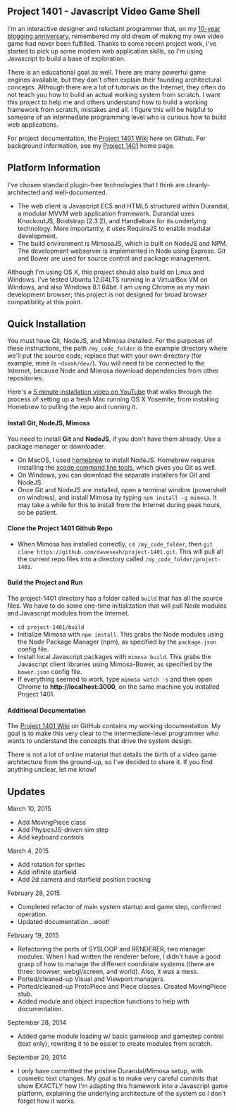 ## Project 1401 - Javascript Video Game Shell

I'm an interactive designer and reluctant programmer that, on my [10-year blogging anniversary][10year], remembered my old dream of making my own video game had never been fulfilled. Thanks to some recent project work, I've started to pick up some modern web application skills, so I'm using Javascript to build a base of exploration.

There is an educational goal as well. There are many powerful game engines available, but they don't often explain their founding architectural concepts. Although there are a lot of tutorials on the Internet, they often do not teach you how to build an actual working system from scratch. I want this project to help me and others understand how to build a working framework from scratch, mistakes and all. I figure this will be helpful to someone of an intermediate programming level who is curious how to build web applications. 

For project documentation, the [Project 1401 Wiki][wiki] here on Github. For background information, see my [Project 1401][project1401] home page. 

[project1401]:http://davidseah.com/about/make-video-game/
[10year]:http://davidseah.com/2014/09/my-next-10-years-of-blogging/
[wiki]:http://github.com/daveseah/project-1401/wiki

## Platform Information

I've chosen standard plugin-free technologies that I think are cleanly-architected and well-documented. 

* The web client is Javascript EC5 and HTML5 structured within Durandal, a modular MVVM web application framework. Durandal uses KnockoutJS, Bootstrap (2.3.2), and Handlebars for its underlying technology. More importantly, it uses RequireJS to enable modular development. 
* The build environment is MimosaJS, which is built on NodeJS and NPM. The development webserver is implemented in Node using Express. Git and Bower are used for source control and package management. 

Although I'm using OS X, this project should also build on Linux and Windows. I've tested Ubuntu 12.04LTS running in a VirtualBox VM on Windows, and also Windows 8.1 64bit. I am using Chrome as my main development browser; this project is not designed for broad browser compatibility at this point.


## Quick Installation

You must have Git, NodeJS, and Mimosa installed. For the purposes of these instructions, the path `/my_code_folder` is the example directory where we'll put the source code; replace that with your own directory (for example, mine is `~dseah/dev/`). You will need to be connected to the Internet, because Node and Mimosa download dependencies from other repositories.

Here's a [5 minute installation video on YouTube](https://www.youtube.com/watch?v=2QaUS15kGbU) that walks through the process of setting up a fresh Mac running OS X Yosemite, from installing Homebrew to pulling the repo and running it. 


#### Install Git, NodeJS, Mimosa

You need to install **Git** and **NodeJS**, if you don't have them already. Use a package manager or downloader. 

* On MacOS, I used [homebrew](http://brew.sh/) to install NodeJS. Homebrew requires installing the [xcode command line tools](https://developer.apple.com/library/ios/technotes/tn2339/_index.html), which gives you Git as well.
* On Windows, you can download the separate installers for Git and NodeJS. 
* Once Git and NodeJS are installed, open a terminal window (powershell on windows), and install Mimosa by typing `npm install -g mimosa`. It may take a while for this to install from the Internet during peak hours, so be patient.

#### Clone the Project 1401 Github Repo

* When Mimosa has installed correctly, `cd /my_code_folder`, then `git clone https://github.com/daveseah/project-1401.git`. This will pull all the current repo files into a directory called `/my_code_folder/project-1401`.

#### Build the Project and Run

The project-1401 directory has a folder called `build` that has all the source files. We have to do some one-time initialization that will pull Node modules and Javascript modules from the Internet.

* `cd project-1401/build` 
* Initialize Mimosa with `npm install`. This grabs the Node modules using the Node Package Manager (npm), as specified by the `package.json` config file.
* Install local Javascript packages with `mimosa build`. This grabs the Javascript client libraries using Mimosa-Bower, as specified by the `bower.json` config file.
* If everything seemed to work, type `mimosa watch -s` and then open Chrome to **http://localhost:3000**, on the same machine you installed Project 1401.

#### Additional Documentation

The [Project 1401 Wiki](https://github.com/daveseah/project-1401/wiki) on GitHub contains my working documentation. My goal is to make this very clear to the intermediate-level programmer who wants to understand the concepts that drive the system design. 

There is not a lot of online material that details the birth of a video game architecture from the ground-up, so I've decided to share it. If you find anything unclear, let me know!

## Updates

March 10, 2015
* Add MovingPiece class
* Add PhysicsJS-driven sim step
* Add keyboard controls

March 4, 2015
* Add rotation for sprites
* Add infinite starfield
* Add 2d camera and starfield position tracking

February 28, 2015
* Completed refactor of main system startup and game step, confirmed operation.
* Updated documentation...woot!

February 19, 2015
* Refactoring the ports of SYSLOOP and RENDERER, two manager modules. When I had written the renderer before, I didn't have a good grasp of how to manage the different coordinate systems (there are three: browser, webgl/screen, and world). Also, it was a mess. 
* Ported/cleaned-up Visual and Viewport managers.
* Ported/cleaned-up ProtoPiece and Piece classes. Created MovingPiece stub.
* Added module and object inspection functions to help with documentation.

September 28, 2014
* Added game module loading w/ basic gameloop and gamestep control (text only), rewriting it to be easier to create modules from scratch.

September 20, 2014
* I only have committed the pristine Durandal/Mimosa setup, with cosmetic text changes. My goal is to make very careful commits that show EXACTLY how I'm adapting this framework into a Javascript game platform, explaining the underlying architecture of the system so I don't forget how it works.

